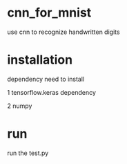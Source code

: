 # cnn_for_mnist
use cnn to recognize handwritten digits

# installation
dependency need to install 

1 tensorflow.keras dependency

2 numpy

# run
run the test.py
